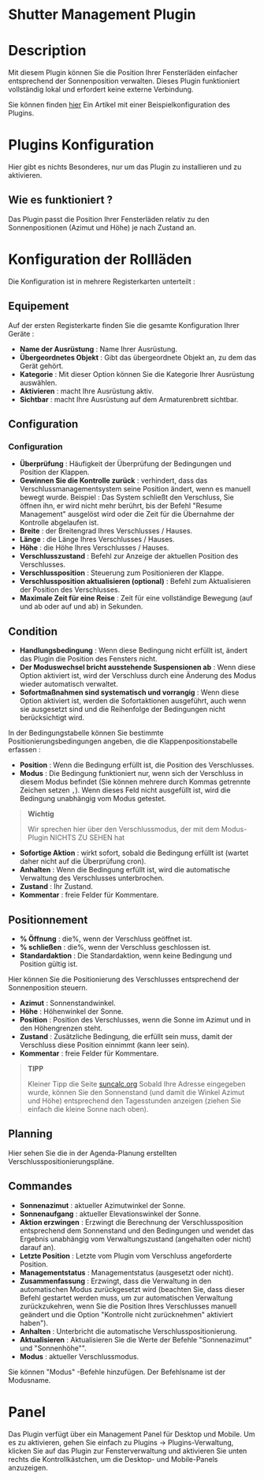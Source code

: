 # Shutter Management Plugin

# Description

Mit diesem Plugin können Sie die Position Ihrer Fensterläden einfacher entsprechend der Sonnenposition verwalten. Dieses Plugin funktioniert vollständig lokal und erfordert keine externe Verbindung.

Sie können finden [hier](https://www.jeedom.com/blog/?p=4310) Ein Artikel mit einer Beispielkonfiguration des Plugins.

# Plugins Konfiguration

Hier gibt es nichts Besonderes, nur um das Plugin zu installieren und zu aktivieren.

## Wie es funktioniert ?

Das Plugin passt die Position Ihrer Fensterläden relativ zu den Sonnenpositionen (Azimut und Höhe) je nach Zustand an.

# Konfiguration der Rollläden

Die Konfiguration ist in mehrere Registerkarten unterteilt :

## Equipement

Auf der ersten Registerkarte finden Sie die gesamte Konfiguration Ihrer Geräte :

- **Name der Ausrüstung** : Name Ihrer Ausrüstung.
- **Übergeordnetes Objekt** : Gibt das übergeordnete Objekt an, zu dem das Gerät gehört.
- **Kategorie** : Mit dieser Option können Sie die Kategorie Ihrer Ausrüstung auswählen.
- **Aktivieren** : macht Ihre Ausrüstung aktiv.
- **Sichtbar** : macht Ihre Ausrüstung auf dem Armaturenbrett sichtbar.

## Configuration

### Configuration

- **Überprüfung** : Häufigkeit der Überprüfung der Bedingungen und Position der Klappen.
- **Gewinnen Sie die Kontrolle zurück** : verhindert, dass das Verschlussmanagementsystem seine Position ändert, wenn es manuell bewegt wurde. Beispiel : Das System schließt den Verschluss, Sie öffnen ihn, er wird nicht mehr berührt, bis der Befehl "Resume Management" ausgelöst wird oder die Zeit für die Übernahme der Kontrolle abgelaufen ist.
- **Breite** : der Breitengrad Ihres Verschlusses / Hauses.
- **Länge** : die Länge Ihres Verschlusses / Hauses.
- **Höhe** : die Höhe Ihres Verschlusses / Hauses.
- **Verschlusszustand** : Befehl zur Anzeige der aktuellen Position des Verschlusses.
- **Verschlussposition** : Steuerung zum Positionieren der Klappe.
- **Verschlussposition aktualisieren (optional)** : Befehl zum Aktualisieren der Position des Verschlusses.
- **Maximale Zeit für eine Reise** : Zeit für eine vollständige Bewegung (auf und ab oder auf und ab) in Sekunden.

## Condition

- **Handlungsbedingung** : Wenn diese Bedingung nicht erfüllt ist, ändert das Plugin die Position des Fensters nicht.
- **Der Moduswechsel bricht ausstehende Suspensionen ab** : Wenn diese Option aktiviert ist, wird der Verschluss durch eine Änderung des Modus wieder automatisch verwaltet.
- **Sofortmaßnahmen sind systematisch und vorrangig** : Wenn diese Option aktiviert ist, werden die Sofortaktionen ausgeführt, auch wenn sie ausgesetzt sind und die Reihenfolge der Bedingungen nicht berücksichtigt wird.

In der Bedingungstabelle können Sie bestimmte Positionierungsbedingungen angeben, die die Klappenpositionstabelle erfassen :
- **Position** : Wenn die Bedingung erfüllt ist, die Position des Verschlusses.
- **Modus** : Die Bedingung funktioniert nur, wenn sich der Verschluss in diesem Modus befindet (Sie können mehrere durch Kommas getrennte Zeichen setzen ``,``). Wenn dieses Feld nicht ausgefüllt ist, wird die Bedingung unabhängig vom Modus getestet.

>**Wichtig**
>
>Wir sprechen hier über den Verschlussmodus, der mit dem Modus-Plugin NICHTS ZU SEHEN hat

- **Sofortige Aktion** : wirkt sofort, sobald die Bedingung erfüllt ist (wartet daher nicht auf die Überprüfung cron).
- **Anhalten** : Wenn die Bedingung erfüllt ist, wird die automatische Verwaltung des Verschlusses unterbrochen.
- **Zustand** : Ihr Zustand.
- **Kommentar** : freie Felder für Kommentare.

## Positionnement

- **% Öffnung** : die%, wenn der Verschluss geöffnet ist.
- **% schließen** : die%, wenn der Verschluss geschlossen ist.
- **Standardaktion** : Die Standardaktion, wenn keine Bedingung und Position gültig ist.

Hier können Sie die Positionierung des Verschlusses entsprechend der Sonnenposition steuern.

- **Azimut** : Sonnenstandwinkel.
- **Höhe** : Höhenwinkel der Sonne.
- **Position** : Position des Verschlusses, wenn die Sonne im Azimut und in den Höhengrenzen steht.
- **Zustand** : Zusätzliche Bedingung, die erfüllt sein muss, damit der Verschluss diese Position einnimmt (kann leer sein).
- **Kommentar** : freie Felder für Kommentare.

>**TIPP**
>
>Kleiner Tipp die Seite [suncalc.org](https://www.suncalc.org) Sobald Ihre Adresse eingegeben wurde, können Sie den Sonnenstand (und damit die Winkel Azimut und Höhe) entsprechend den Tagesstunden anzeigen (ziehen Sie einfach die kleine Sonne nach oben).

## Planning

Hier sehen Sie die in der Agenda-Planung erstellten Verschlusspositionierungspläne.

## Commandes

- **Sonnenazimut** : aktueller Azimutwinkel der Sonne.
- **Sonnenaufgang** : aktueller Elevationswinkel der Sonne.
- **Aktion erzwingen** : Erzwingt die Berechnung der Verschlussposition entsprechend dem Sonnenstand und den Bedingungen und wendet das Ergebnis unabhängig vom Verwaltungszustand (angehalten oder nicht) darauf an).
- **Letzte Position** : Letzte vom Plugin vom Verschluss angeforderte Position.
- **Managementstatus** : Managementstatus (ausgesetzt oder nicht).
- **Zusammenfassung** : Erzwingt, dass die Verwaltung in den automatischen Modus zurückgesetzt wird (beachten Sie, dass dieser Befehl gestartet werden muss, um zur automatischen Verwaltung zurückzukehren, wenn Sie die Position Ihres Verschlusses manuell geändert und die Option "Kontrolle nicht zurücknehmen" aktiviert haben").
- **Anhalten** : Unterbricht die automatische Verschlusspositionierung.
- **Aktualisieren** : Aktualisieren Sie die Werte der Befehle "Sonnenazimut" und "Sonnenhöhe"".
- **Modus** : aktueller Verschlussmodus.

Sie können "Modus" -Befehle hinzufügen. Der Befehlsname ist der Modusname.

# Panel

Das Plugin verfügt über ein Management Panel für Desktop und Mobile. Um es zu aktivieren, gehen Sie einfach zu Plugins → Plugins-Verwaltung, klicken Sie auf das Plugin zur Fensterverwaltung und aktivieren Sie unten rechts die Kontrollkästchen, um die Desktop- und Mobile-Panels anzuzeigen.
